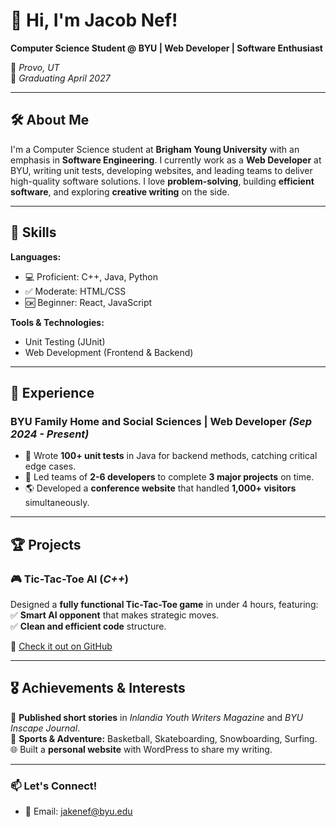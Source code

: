 # 👋 Hi, I'm Jacob Nef!  

**Computer Science Student @ BYU | Web Developer | Software Enthusiast**  

📍 *Provo, UT*  
📅 *Graduating April 2027*  

---

## 🛠️ About Me  

I'm a Computer Science student at **Brigham Young University** with an emphasis in **Software Engineering**. I currently work as a **Web Developer** at BYU, writing unit tests, developing websites, and leading teams to deliver high-quality software solutions. I love **problem-solving**, building **efficient software**, and exploring **creative writing** on the side.  

---

## 🚀 Skills  

**Languages:**  
- 💻 Proficient: C++, Java, Python  
- ✅ Moderate: HTML/CSS  
- 🆗 Beginner: React, JavaScript  

**Tools & Technologies:**  
- Unit Testing (JUnit)  
- Web Development (Frontend & Backend)  

---

## 💼 Experience  

### **BYU Family Home and Social Sciences | Web Developer** *(Sep 2024 - Present)*  
- 🧪 Wrote **100+ unit tests** in Java for backend methods, catching critical edge cases.  
- 👥 Led teams of **2-6 developers** to complete **3 major projects** on time.  
- 🌎 Developed a **conference website** that handled **1,000+ visitors** simultaneously.  

---

## 🏆 Projects  

### 🎮 **Tic-Tac-Toe AI** (*C++*)  
Designed a **fully functional Tic-Tac-Toe game** in under 4 hours, featuring:  
✅ **Smart AI opponent** that makes strategic moves.  
✅ **Clean and efficient code** structure.  

🔗 [Check it out on GitHub](https://github.com/jakenef/ticTacToe)  

---

## 🎖️ Achievements & Interests  

🏅 **Published short stories** in *Inlandia Youth Writers Magazine* and *BYU Inscape Journal*.  
🏀 **Sports & Adventure:** Basketball, Skateboarding, Snowboarding, Surfing.  
🌐 Built a **personal website** with WordPress to share my writing.  

---

### 📫 Let's Connect!  
- 📧 Email: jakenef@byu.edu  
